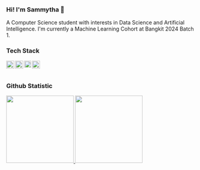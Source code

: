 ### Hi! I'm Sammytha 👋

A Computer Science student with interests in Data Science and Artificial Intelligence. 
I'm currently a Machine Learning Cohort at Bangkit 2024 Batch 1.

### Tech Stack
  <a href="https://reactjs.org/"><img align="left" alt="Python" title="Python" width="21px" src="https://seeklogo.com/images/P/python-logo-A32636CAA3-seeklogo.com.png" /></a>
  <a href="https://reactjs.org/"><img align="left" alt="SQL" title="SQL" width="21px" src="https://cdn-icons-png.freepik.com/512/4248/4248416.png" /></a>
  <a href="https://hapi.dev/"><img align="left" alt="Pandas" title="Pandas" width="18px" src="https://encrypted-tbn0.gstatic.com/images?q=tbn:ANd9GcQZgqYtXa4Idc8dNNavw7KDKZ_IqcE-r97hMreFadsG8g&s" /></a>
  <a href="https://nextjs.org/"><img align="left" alt="TensorFlow" title="TensorFlow" width="21px" src="https://seeklogo.com/images/T/tensorflow-logo-02FCED4F98-seeklogo.com.png" /></a>
  <br>
  <br>

### Github Statistic
<p align="left">
<a href="https://github.com/semidust">
  <img height="180em" src="https://github-readme-stats-eight-theta.vercel.app/api?username=semidust&show_icons=true&theme=algolia&include_all_commits=true&count_private=true"/>
  <img height="180em" src="https://github-readme-stats-eight-theta.vercel.app/api/top-langs/?username=semidust&layout=compact&langs_count=8&theme=algolia"/>
</a>
</p>
